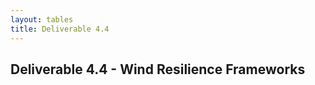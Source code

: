 ```yaml
---
layout: tables
title: Deliverable 4.4
---
```


## Deliverable 4.4 - Wind Resilience Frameworks

<table id="csv-table"></table>

<script>
    document.addEventListener('DOMContentLoaded', function() {
        renderCSVTable('{{ site.baseurl }}/tables/44-frameworks-windResilience.csv', 'csv-table');
    });
</script>

